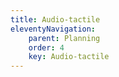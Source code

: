 ```yaml
---
title: Audio-tactile
eleventyNavigation:
    parent: Planning
    order: 4
    key: Audio-tactile
---
```

